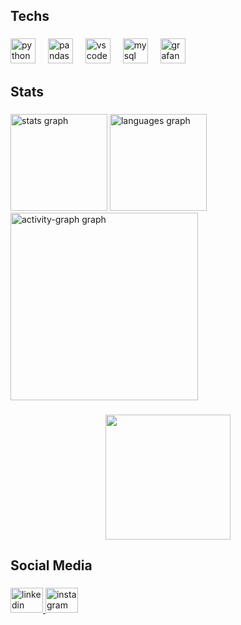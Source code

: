 <h2 align="left">Techs</h2>

###

<div align="left">
  <img src="https://cdn.jsdelivr.net/gh/devicons/devicon/icons/python/python-original.svg" height="40" alt="python logo"  />
  <img width="12" />
  <img src="https://cdn.jsdelivr.net/gh/devicons/devicon/icons/pandas/pandas-original.svg" height="40" alt="pandas logo"  />
  <img width="12" />
  <img src="https://cdn.jsdelivr.net/gh/devicons/devicon/icons/vscode/vscode-original.svg" height="40" alt="vscode logo"  />
  <img width="12" />
  <img src="https://cdn.jsdelivr.net/gh/devicons/devicon/icons/mysql/mysql-original.svg" height="40" alt="mysql logo"  />
  <img width="12" />
  <img src="https://cdn.jsdelivr.net/gh/devicons/devicon/icons/grafana/grafana-original.svg" height="40" alt="grafana logo"  />
</div>

###

<h2 align="left">Stats</h2>

###

<div align="left">
  <img src="https://github-readme-stats.vercel.app/api?username=CerebralFanatic&hide_title=false&hide_rank=false&show_icons=true&include_all_commits=true&count_private=true&disable_animations=false&theme=gruvbox_light&locale=en&hide_border=false&order=1" height="155" alt="stats graph"  />
  <img src="https://github-readme-stats.vercel.app/api/top-langs?username=CerebralFanatic&locale=en&hide_title=false&layout=compact&card_width=320&langs_count=5&theme=gruvbox_light&hide_border=false&order=2" height="155" alt="languages graph"  />
  <img src="https://github-readme-activity-graph.vercel.app/graph?username=CerebralFanatic&radius=16&theme=gruvbox&area=true&order=5&bg_color=FCFAEE&line=889E73&title_color=A94A4A&color=A94A4A&area_color=441752&point=F26B0F" height="300" alt="activity-graph graph"  />
</div>

###

<div align="center">
  <img height="200" src="https://i.gifer.com/origin/dd/ddc9e0870a4d565b4bf1956849df9e57_w200.gif"  />
</div>

###

<h2 align="left">Social Media</h2>

###

<div align="left">
  <a href="www.linkedin.com/in/jkaans" target="_blank">
    <img src="https://raw.githubusercontent.com/maurodesouza/profile-readme-generator/master/src/assets/icons/social/linkedin/default.svg" width="52" height="40" alt="linkedin logo"  />
  </a>
  <a href="https://instagram.com/jeannsgomes" target="_blank">
    <img src="https://raw.githubusercontent.com/maurodesouza/profile-readme-generator/master/src/assets/icons/social/instagram/default.svg" width="52" height="40" alt="instagram logo"  />
  </a>
</div>

###
